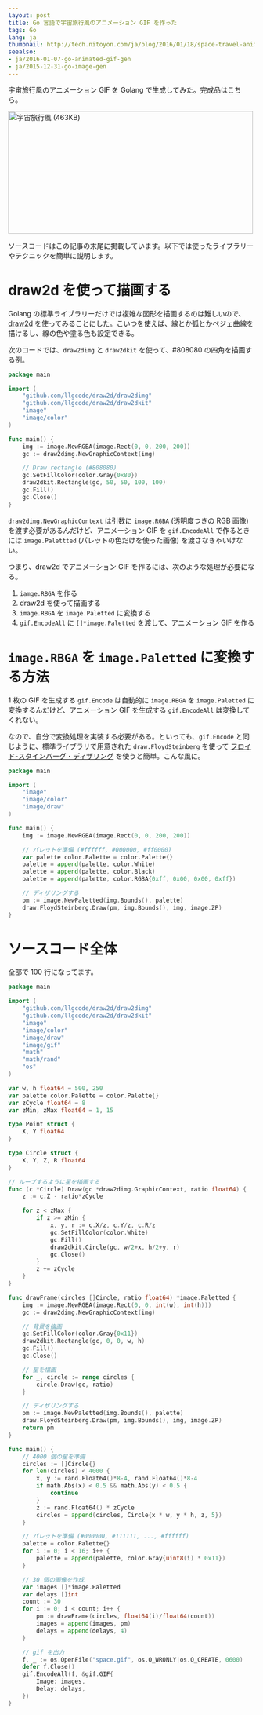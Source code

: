 ```yaml
---
layout: post
title: Go 言語で宇宙旅行風のアニメーション GIF を作った
tags: Go
lang: ja
thumbnail: http://tech.nitoyon.com/ja/blog/2016/01/18/space-travel-animated-gif/space-thumb.gif
seealso:
- ja/2016-01-07-go-animated-gif-gen
- ja/2015-12-31-go-image-gen
---
```

宇宙旅行風のアニメーション GIF を Golang で生成してみた。完成品はこちら。

<img src="http://img.gifmagazine.net/gifmagazine/images/704479/original.gif" width="500" height="250" alt="宇宙旅行風 (463KB)">

ソースコードはこの記事の末尾に掲載しています。以下では使ったライブラリーやテクニックを簡単に説明します。

draw2d を使って描画する
=======================

Golang の標準ライブラリーだけでは複雑な図形を描画するのは難しいので、[draw2d](https://github.com/llgcode/draw2d) を使ってみることにした。こいつを使えば、線とか弧とかベジェ曲線を描けるし、線の色や塗る色も設定できる。

次のコードでは、`draw2dimg` と `draw2dkit` を使って、#808080 の四角を描画する例。

```go
package main

import (
    "github.com/llgcode/draw2d/draw2dimg"
    "github.com/llgcode/draw2d/draw2dkit"
    "image"
    "image/color"
)

func main() {
    img := image.NewRGBA(image.Rect(0, 0, 200, 200))
    gc := draw2dimg.NewGraphicContext(img)

    // Draw rectangle (#808080)
    gc.SetFillColor(color.Gray{0x80})
    draw2dkit.Rectangle(gc, 50, 50, 100, 100)
    gc.Fill()
    gc.Close()
}
```

`draw2dimg.NewGraphicContext` は引数に `image.RGBA` (透明度つきの RGB 画像) を渡す必要があるんだけど、アニメーション GIF を `gif.EncodeAll` で作るときには `image.Palettted` (パレットの色だけを使った画像) を渡さなきゃいけない。

つまり、draw2d でアニメーション GIF を作るには、次のような処理が必要になる。

1. `iamge.RBGA` を作る
2. draw2d を使って描画する
3. `image.RBGA` を `image.Paletted` に変換する
4. `gif.EncodeAll` に `[]*image.Paletted` を渡して、アニメーション GIF を作る


`image.RBGA` を `image.Paletted` に変換する方法
===============================================

1 枚の GIF を生成する `gif.Encode` は自動的に `image.RBGA` を `image.Paletted` に変換するんだけど、アニメーション GIF を生成する `gif.EncodeAll` は変換してくれない。

なので、自分で変換処理を実装する必要がある。といっても、`gif.Encode` と同じように、標準ライブラリで用意された `draw.FloydSteinberg` を使って [フロイド-スタインバーグ・ディザリング](https://ja.wikipedia.org/wiki/%E3%83%95%E3%83%AD%E3%82%A4%E3%83%89-%E3%82%B9%E3%82%BF%E3%82%A4%E3%83%B3%E3%83%90%E3%83%BC%E3%82%B0%E3%83%BB%E3%83%87%E3%82%A3%E3%82%B6%E3%83%AA%E3%83%B3%E3%82%B0) を使うと簡単。こんな風に。

```go
package main

import (
    "image"
    "image/color"
    "image/draw"
)

func main() {
    img := image.NewRGBA(image.Rect(0, 0, 200, 200))

    // パレットを準備 (#ffffff, #000000, #ff0000)
    var palette color.Palette = color.Palette{}
    palette = append(palette, color.White)
    palette = append(palette, color.Black)
    palette = append(palette, color.RGBA{0xff, 0x00, 0x00, 0xff})

    // ディザリングする
    pm := image.NewPaletted(img.Bounds(), palette)
    draw.FloydSteinberg.Draw(pm, img.Bounds(), img, image.ZP)
}
```


ソースコード全体
================

全部で 100 行になってます。

```go
package main

import (
    "github.com/llgcode/draw2d/draw2dimg"
    "github.com/llgcode/draw2d/draw2dkit"
    "image"
    "image/color"
    "image/draw"
    "image/gif"
    "math"
    "math/rand"
    "os"
)

var w, h float64 = 500, 250
var palette color.Palette = color.Palette{}
var zCycle float64 = 8
var zMin, zMax float64 = 1, 15

type Point struct {
    X, Y float64
}

type Circle struct {
    X, Y, Z, R float64
}

// ループするように星を描画する
func (c *Circle) Draw(gc *draw2dimg.GraphicContext, ratio float64) {
    z := c.Z - ratio*zCycle

    for z < zMax {
        if z >= zMin {
            x, y, r := c.X/z, c.Y/z, c.R/z
            gc.SetFillColor(color.White)
            gc.Fill()
            draw2dkit.Circle(gc, w/2+x, h/2+y, r)
            gc.Close()
        }
        z += zCycle
    }
}

func drawFrame(circles []Circle, ratio float64) *image.Paletted {
    img := image.NewRGBA(image.Rect(0, 0, int(w), int(h)))
    gc := draw2dimg.NewGraphicContext(img)

    // 背景を描画
    gc.SetFillColor(color.Gray{0x11})
    draw2dkit.Rectangle(gc, 0, 0, w, h)
    gc.Fill()
    gc.Close()

    // 星を描画
    for _, circle := range circles {
        circle.Draw(gc, ratio)
    }

    // ディザリングする
    pm := image.NewPaletted(img.Bounds(), palette)
    draw.FloydSteinberg.Draw(pm, img.Bounds(), img, image.ZP)
    return pm
}

func main() {
    // 4000 個の星を準備
    circles := []Circle{}
    for len(circles) < 4000 {
        x, y := rand.Float64()*8-4, rand.Float64()*8-4
        if math.Abs(x) < 0.5 && math.Abs(y) < 0.5 {
            continue
        }
        z := rand.Float64() * zCycle
        circles = append(circles, Circle{x * w, y * h, z, 5})
    }

    // パレットを準備 (#000000, #111111, ..., #ffffff)
    palette = color.Palette{}
    for i := 0; i < 16; i++ {
        palette = append(palette, color.Gray{uint8(i) * 0x11})
    }

    // 30 個の画像を作成
    var images []*image.Paletted
    var delays []int
    count := 30
    for i := 0; i < count; i++ {
        pm := drawFrame(circles, float64(i)/float64(count))
        images = append(images, pm)
        delays = append(delays, 4)
    }

    // gif を出力
    f, _ := os.OpenFile("space.gif", os.O_WRONLY|os.O_CREATE, 0600)
    defer f.Close()
    gif.EncodeAll(f, &gif.GIF{
        Image: images,
        Delay: delays,
    })
}
```
